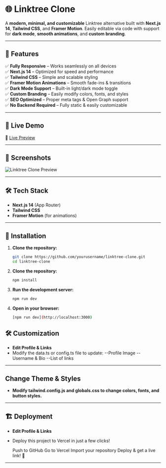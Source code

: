 # 🌐 Linktree Clone

A **modern, minimal, and customizable** Linktree alternative built with **Next.js 14**, **Tailwind CSS**, and **Framer Motion**. Easily editable via code with support for **dark mode**, **smooth animations**, and **custom branding**.

---

## 🎯 Features

✅ **Fully Responsive** – Works seamlessly on all devices  
✅ **Next.js 14** – Optimized for speed and performance  
✅ **Tailwind CSS** – Simple and scalable styling  
✅ **Framer Motion Animations** – Smooth fade-ins & transitions  
✅ **Dark Mode Support** – Built-in light/dark mode toggle  
✅ **Custom Branding** – Easily modify colors, fonts, and styles  
✅ **SEO Optimized** – Proper meta tags & Open Graph support  
✅ **No Backend Required** – Fully static & easily customizable  

---

## 🚀 Live Demo  

🔗 [Live Preview](https://your-live-site.com)  

---

## 📸 Screenshots  

![Linktree Clone Preview](https://your-image-url.com/preview.png)  

---

## 🛠️ Tech Stack  

- **Next.js 14** (App Router)  
- **Tailwind CSS**  
- **Framer Motion** (for animations)  

---

## 🔧 Installation  

1. **Clone the repository:**  
   ```sh
   git clone https://github.com/yourusername/linktree-clone.git
   cd linktree-clone
2. **Clone the repository:**  
   ```sh
   npm install
3. **Run the development server:**  
   ```sh
   npm run dev
3. **Open in your browser:**  
   ```sh
   [npm run dev](http://localhost:3000)

## 🛠️ Customization 

- **Edit Profile & Links** 
- Modify the data.ts or config.ts file to update: 
   --Profile Image
   --Username & Bio
   --List of links
---

## Change Theme & Styles

- **Modify tailwind.config.js and globals.css to change colors, fonts, and button styles.** 

---
## 🏗️ Deployment

- **Edit Profile & Links** 
- Deploy this project to Vercel in just a few clicks!

  Push to GitHub
  Go to Vercel
  Import your repository
  Deploy & get a live link! 🚀
---
